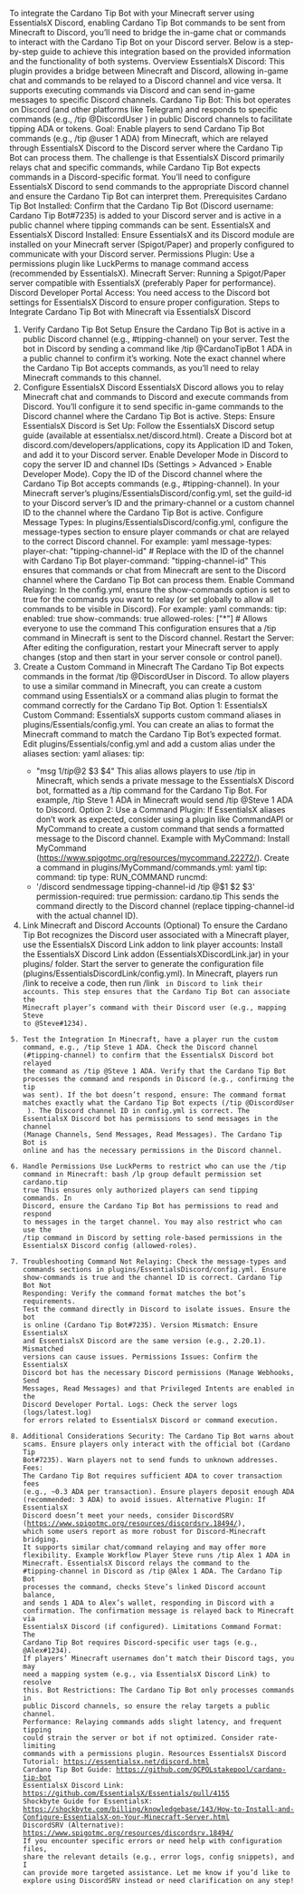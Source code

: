 To integrate the Cardano Tip Bot with your Minecraft server using EssentialsX Discord, enabling Cardano Tip Bot commands to be sent from Minecraft to Discord, you’ll need to bridge the in-game chat or commands to interact with the Cardano Tip Bot on your Discord server. Below is a step-by-step guide to achieve this integration based on the provided information and the functionality of both systems.
Overview
EssentialsX Discord: This plugin provides a bridge between Minecraft and Discord, allowing in-game chat and commands to be relayed to a Discord channel and vice versa. It supports executing commands via Discord and can send in-game messages to specific Discord channels.
Cardano Tip Bot: This bot operates on Discord (and other platforms like Telegram) and responds to specific commands (e.g., /tip @DiscordUser <amount> <asset>) in public Discord channels to facilitate tipping ADA or tokens.
Goal: Enable players to send Cardano Tip Bot commands (e.g., /tip @user 1 ADA) from Minecraft, which are relayed through EssentialsX Discord to the Discord server where the Cardano Tip Bot can process them.
The challenge is that EssentialsX Discord primarily relays chat and specific commands, while Cardano Tip Bot expects commands in a Discord-specific format. You’ll need to configure EssentialsX Discord to send commands to the appropriate Discord channel and ensure the Cardano Tip Bot can interpret them.
Prerequisites
Cardano Tip Bot Installed: Confirm that the Cardano Tip Bot (Discord username: Cardano Tip Bot#7235) is added to your Discord server and is active in a public channel where tipping commands can be sent.
EssentialsX and EssentialsX Discord Installed: Ensure EssentialsX and its Discord module are installed on your Minecraft server (Spigot/Paper) and properly configured to communicate with your Discord server.
Permissions Plugin: Use a permissions plugin like LuckPerms to manage command access (recommended by EssentialsX).
Minecraft Server: Running a Spigot/Paper server compatible with EssentialsX (preferably Paper for performance).
Discord Developer Portal Access: You need access to the Discord bot settings for EssentialsX Discord to ensure proper configuration.
Steps to Integrate Cardano Tip Bot with Minecraft via EssentialsX Discord
1. Verify Cardano Tip Bot Setup
Ensure the Cardano Tip Bot is active in a public Discord channel (e.g., #tipping-channel) on your server.
Test the bot in Discord by sending a command like /tip @CardanoTipBot 1 ADA in a public channel to confirm it’s working.
Note the exact channel where the Cardano Tip Bot accepts commands, as you’ll need to relay Minecraft commands to this channel.
2. Configure EssentialsX Discord
EssentialsX Discord allows you to relay Minecraft chat and commands to Discord and execute commands from Discord. You’ll configure it to send specific in-game commands to the Discord channel where the Cardano Tip Bot is active.
Steps:
Ensure EssentialsX Discord is Set Up:
Follow the EssentialsX Discord setup guide (available at essentialsx.net/discord.html).
Create a Discord bot at discord.com/developers/applications, copy its Application ID and Token, and add it to your Discord server.
Enable Developer Mode in Discord to copy the server ID and channel IDs (Settings > Advanced > Enable Developer Mode).
Copy the ID of the Discord channel where the Cardano Tip Bot accepts commands (e.g., #tipping-channel).
In your Minecraft server’s plugins/EssentialsDiscord/config.yml, set the guild-id to your Discord server’s ID and the primary-channel or a custom channel ID to the channel where the Cardano Tip Bot is active.
Configure Message Types:
In plugins/EssentialsDiscord/config.yml, configure the message-types section to ensure player commands or chat are relayed to the correct Discord channel. For example:
yaml
message-types:
  player-chat: "tipping-channel-id"  # Replace with the ID of the channel with Cardano Tip Bot
  player-command: "tipping-channel-id"
This ensures that commands or chat from Minecraft are sent to the Discord channel where the Cardano Tip Bot can process them.
Enable Command Relaying:
In the config.yml, ensure the show-commands option is set to true for the commands you want to relay (or set globally to allow all commands to be visible in Discord). For example:
yaml
commands:
  tip:
    enabled: true
    show-commands: true
    allowed-roles: ["*"]  # Allows everyone to use the command
This configuration ensures that a /tip command in Minecraft is sent to the Discord channel.
Restart the Server:
After editing the configuration, restart your Minecraft server to apply changes (stop and then start in your server console or control panel).
3. Create a Custom Command in Minecraft
The Cardano Tip Bot expects commands in the format /tip @DiscordUser <amount> <asset> in Discord. To allow players to use a similar command in Minecraft, you can create a custom command using EssentialsX or a command alias plugin to format the command correctly for the Cardano Tip Bot.
Option 1: EssentialsX Custom Command:
EssentialsX supports custom command aliases in plugins/Essentials/config.yml. You can create an alias to format the Minecraft command to match the Cardano Tip Bot’s expected format.
Edit plugins/Essentials/config.yml and add a custom alias under the aliases section:
yaml
aliases:
  tip:
    - "msg $1 /tip @$2 $3 $4"
This alias allows players to use /tip <player> <amount> <asset> in Minecraft, which sends a private message to the EssentialsX Discord bot, formatted as a /tip command for the Cardano Tip Bot. For example, /tip Steve 1 ADA in Minecraft would send /tip @Steve 1 ADA to Discord.
Option 2: Use a Command Plugin:
If EssentialsX aliases don’t work as expected, consider using a plugin like CommandAPI or MyCommand to create a custom command that sends a formatted message to the Discord channel.
Example with MyCommand:
Install MyCommand (https://www.spigotmc.org/resources/mycommand.22272/).
Create a command in plugins/MyCommand/commands.yml:
yaml
tip:
  command: tip
  type: RUN_COMMAND
  runcmd:
    - '/discord sendmessage tipping-channel-id /tip @$1 $2 $3'
  permission-required: true
  permission: cardano.tip
This sends the command directly to the Discord channel (replace tipping-channel-id with the actual channel ID).
4. Link Minecraft and Discord Accounts (Optional)
To ensure the Cardano Tip Bot recognizes the Discord user associated with a Minecraft player, use the EssentialsX Discord Link addon to link player accounts:
Install the EssentialsX Discord Link addon (EssentialsXDiscordLink.jar) in your plugins/ folder.
Start the server to generate the configuration file (plugins/EssentialsDiscordLink/config.yml).
In Minecraft, players run /link to receive a code, then run /link <code> in Discord to link their accounts.
This step ensures that the Cardano Tip Bot can associate the Minecraft player’s command with their Discord user (e.g., mapping Steve to @Steve#1234).
5. Test the Integration
In Minecraft, have a player run the custom command, e.g., /tip Steve 1 ADA.
Check the Discord channel (#tipping-channel) to confirm that the EssentialsX Discord bot relayed the command as /tip @Steve 1 ADA.
Verify that the Cardano Tip Bot processes the command and responds in Discord (e.g., confirming the tip was sent).
If the bot doesn’t respond, ensure:
The command format matches exactly what the Cardano Tip Bot expects (/tip @DiscordUser <amount> <asset>).
The Discord channel ID in config.yml is correct.
The EssentialsX Discord bot has permissions to send messages in the channel (Manage Channels, Send Messages, Read Messages).
The Cardano Tip Bot is online and has the necessary permissions in the Discord channel.
6. Handle Permissions
Use LuckPerms to restrict who can use the /tip command in Minecraft:
bash
/lp group default permission set cardano.tip true
This ensures only authorized players can send tipping commands.
In Discord, ensure the Cardano Tip Bot has permissions to read and respond to messages in the target channel. You may also restrict who can use the /tip command in Discord by setting role-based permissions in the EssentialsX Discord config (allowed-roles).
7. Troubleshooting
Command Not Relaying: Check the message-types and commands sections in plugins/EssentialsDiscord/config.yml. Ensure show-commands is true and the channel ID is correct.
Cardano Tip Bot Not Responding: Verify the command format matches the bot’s requirements. Test the command directly in Discord to isolate issues. Ensure the bot is online (Cardano Tip Bot#7235).
Version Mismatch: Ensure EssentialsX and EssentialsX Discord are the same version (e.g., 2.20.1). Mismatched versions can cause issues.
Permissions Issues: Confirm the EssentialsX Discord bot has the necessary Discord permissions (Manage Webhooks, Send Messages, Read Messages) and that Privileged Intents are enabled in the Discord Developer Portal.
Logs: Check the server logs (logs/latest.log) for errors related to EssentialsX Discord or command execution.
8. Additional Considerations
Security: The Cardano Tip Bot warns about scams. Ensure players only interact with the official bot (Cardano Tip Bot#7235). Warn players not to send funds to unknown addresses.
Fees: The Cardano Tip Bot requires sufficient ADA to cover transaction fees (e.g., ~0.3 ADA per transaction). Ensure players deposit enough ADA (recommended: 3 ADA) to avoid issues.
Alternative Plugin: If EssentialsX Discord doesn’t meet your needs, consider DiscordSRV (https://www.spigotmc.org/resources/discordsrv.18494/), which some users report as more robust for Discord-Minecraft bridging. It supports similar chat/command relaying and may offer more flexibility.
Example Workflow
Player Steve runs /tip Alex 1 ADA in Minecraft.
EssentialsX Discord relays the command to the #tipping-channel in Discord as /tip @Alex 1 ADA.
The Cardano Tip Bot processes the command, checks Steve’s linked Discord account balance, and sends 1 ADA to Alex’s wallet, responding in Discord with a confirmation.
The confirmation message is relayed back to Minecraft via EssentialsX Discord (if configured).
Limitations
Command Format: The Cardano Tip Bot requires Discord-specific user tags (e.g., @Alex#1234). If players’ Minecraft usernames don’t match their Discord tags, you may need a mapping system (e.g., via EssentialsX Discord Link) to resolve this.
Bot Restrictions: The Cardano Tip Bot only processes commands in public Discord channels, so ensure the relay targets a public channel.
Performance: Relaying commands adds slight latency, and frequent tipping could strain the server or bot if not optimized. Consider rate-limiting commands with a permissions plugin.
Resources
EssentialsX Discord Tutorial: https://essentialsx.net/discord.html
Cardano Tip Bot Guide: https://github.com/QCPOLstakepool/cardano-tip-bot
EssentialsX Discord Link: https://github.com/EssentialsX/Essentials/pull/4155
Shockbyte Guide for EssentialsX: https://shockbyte.com/billing/knowledgebase/143/How-to-Install-and-Configure-EssentialsX-on-Your-Minecraft-Server.html
DiscordSRV (Alternative): https://www.spigotmc.org/resources/discordsrv.18494/
If you encounter specific errors or need help with configuration files, share the relevant details (e.g., error logs, config snippets), and I can provide more targeted assistance. Let me know if you’d like to explore using DiscordSRV instead or need clarification on any step!
